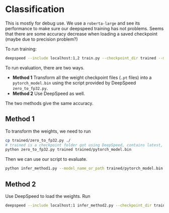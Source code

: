 # Classification

This is mostly for debug use. We use a `roberta-large` and see its performance to make sure our deepspeed training has not problems. Seems that there are some accuracy decrease when loading a saved checkpoint (maybe due to precision problem?)

To run training:
```bash
deepspeed --include localhost:1,2 train.py --checkpoint_dir trained --model_name_or_path roberta-large --train_file SST-2/train.json --validation_file SST-2/dev.json --batch_size 16
```

To run evaluation, there are two ways.
* **Method 1** Transform all the weight checkpoint files (`.pt` files) into a `pytorch_model.bin` using the script provided by DeepSpeed `zero_to_fp32.py`.
* **Method 2** Use DeepSpeed as well.

The two methods give the same accuracy.

## Method 1
To transform the weights, we need to run
```bash
cp trained/zero_to_fp32.py ./
# trained is a checkpoint folder got using DeepSpeed, contains latest, etc.
python zero_to_fp32.py trained trained/pytorch_model.bin
```
Then we can use our script to evaluate.
```bash
python infer_method1.py --model_name_or_path trained/pytorch_model.bin --validation_file SST-2/dev.json
```

## Method 2
Use DeepSpeed to load the weights. Run
```bash
deepspeed --include localhost:1 infer_method2.py --checkpoint_dir trained --model_name_or_path roberta-large --validation_file SST-2/dev.json
```

